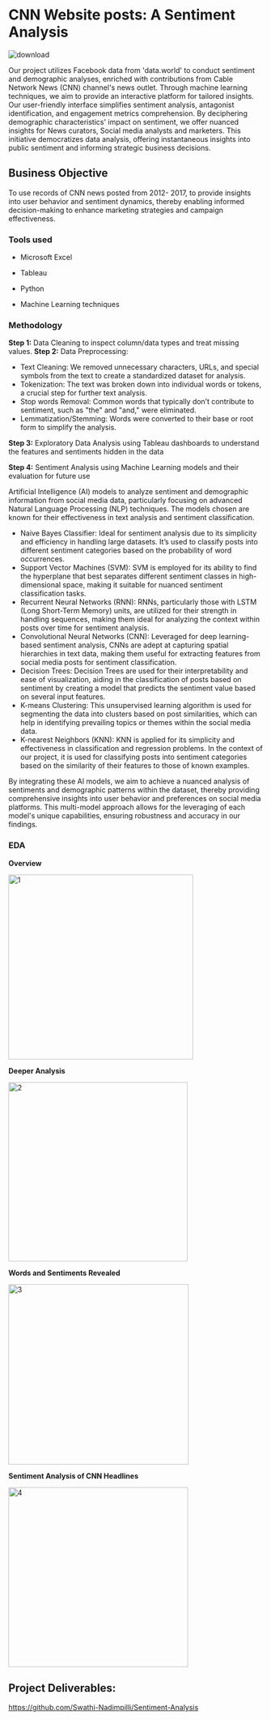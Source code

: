 # CNN Website posts: A Sentiment Analysis 
![download](https://github.com/Naina2093/CNN-News-Sentiment-Analysis/assets/157861184/8931fd6c-5c3a-4644-9cfe-b474c8817bf6)


Our project utilizes Facebook data from 'data.world' to conduct sentiment and demographic analyses, enriched with contributions from Cable Network News (CNN) channel's news outlet. Through machine learning techniques, we aim to provide an interactive platform for tailored insights. Our user-friendly interface simplifies sentiment analysis, antagonist identification, and engagement metrics comprehension. By deciphering demographic characteristics' impact on sentiment, we offer nuanced insights for News curators, Social media analysts and marketers. This initiative democratizes data analysis, offering instantaneous insights into public sentiment and informing strategic business decisions.

## Business Objective

To use records of CNN news posted from 2012- 2017, to provide insights into user behavior and sentiment dynamics, thereby enabling informed decision-making to enhance marketing strategies and campaign effectiveness.

### Tools used

- Microsoft Excel
  
- Tableau

- Python

- Machine Learning techniques

### Methodology

**Step 1:** Data Cleaning to inspect column/data types and treat missing values.
**Step 2:** Data Preprocessing:
- Text Cleaning: We removed unnecessary characters, URLs, and special symbols from the text to create a standardized dataset for analysis.
- Tokenization: The text was broken down into individual words or tokens, a crucial step for further text analysis.
- Stop words Removal: Common words that typically don’t contribute to sentiment, such as "the" and "and," were eliminated.
- Lemmatization/Stemming: Words were converted to their base or root form to simplify the analysis.

**Step 3:** Exploratory Data Analysis using Tableau dashboards to understand the features and sentiments hidden in the data

**Step 4:** Sentiment Analysis using Machine Learning models and their evaluation for future use

Artificial Intelligence (AI) models to analyze sentiment and demographic information from social media data, particularly focusing on advanced Natural Language Processing (NLP) techniques. The models chosen are known for their effectiveness in text analysis and
sentiment classification.

- Naive Bayes Classifier: Ideal for sentiment analysis due to its simplicity and efficiency in handling large datasets. It’s used to classify posts into different sentiment categories based on the probability of word occurrences.
- Support Vector Machines (SVM): SVM is employed for its ability to find the hyperplane that best separates different sentiment classes in high-dimensional space, making it suitable for nuanced sentiment classification tasks.
- Recurrent Neural Networks (RNN): RNNs, particularly those with LSTM (Long Short-Term Memory) units, are utilized for their strength in handling sequences, making them ideal for analyzing the context within posts over time for sentiment analysis.
- Convolutional Neural Networks (CNN): Leveraged for deep learning-based sentiment analysis, CNNs are adept at capturing spatial hierarchies in text data, making them useful for extracting features from social media posts for sentiment classification.
- Decision Trees: Decision Trees are used for their interpretability and ease of visualization, aiding in the classification of posts based on sentiment by creating a model that predicts the sentiment value based on several input features.
- K-means Clustering: This unsupervised learning algorithm is used for segmenting the data into clusters based on post similarities, which can help in identifying prevailing topics or themes within the social media data.
- K-nearest Neighbors (KNN): KNN is applied for its simplicity and effectiveness in classification and regression problems. In the context of our project, it is used for classifying posts into sentiment categories based on the similarity of their features to those of known examples.

By integrating these AI models, we aim to achieve a nuanced analysis of sentiments and demographic patterns within the dataset, thereby providing comprehensive insights into user behavior and preferences on social media platforms. This multi-model approach allows for the leveraging of each model's unique capabilities, ensuring robustness and accuracy in our findings.

### EDA 


**Overview**


<img width="365" alt="1" src="https://github.com/Naina2093/CNN-News-Sentiment-Analysis/assets/157861184/3e45388b-e6bd-4696-8f92-369786f296ef">


**Deeper Analysis**


<img width="354" alt="2" src="https://github.com/Naina2093/CNN-News-Sentiment-Analysis/assets/157861184/892ecb86-514c-4e8e-a13d-11642aa25a8c">


**Words and Sentiments Revealed**


<img width="356" alt="3" src="https://github.com/Naina2093/CNN-News-Sentiment-Analysis/assets/157861184/11c7ca4f-b165-4655-b1ad-2fa928ae91c2">


**Sentiment Analysis of CNN Headlines**


<img width="355" alt="4" src="https://github.com/Naina2093/CNN-News-Sentiment-Analysis/assets/157861184/2b400d51-e62a-4dfc-8bc8-3de6c7304284">

## Project Deliverables:

https://github.com/Swathi-Nadimpilli/Sentiment-Analysis
